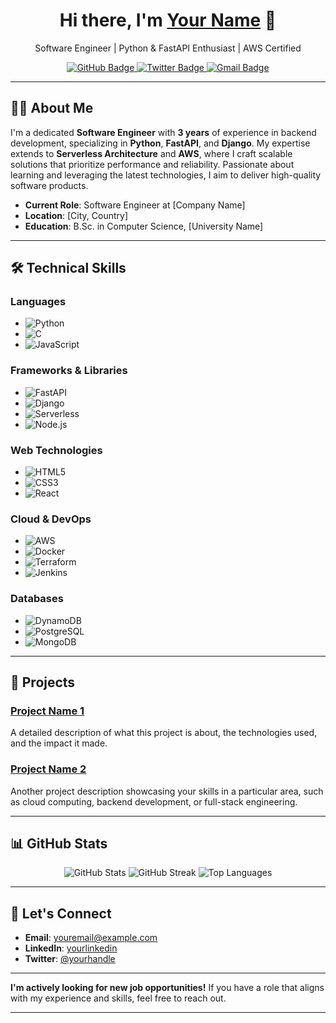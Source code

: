 <div align="center">
  <h1>Hi there, I'm <a href="https://www.linkedin.com/in/yourlinkedin/">Your Name</a> 👋</h1>
  <p>Software Engineer | Python & FastAPI Enthusiast | AWS Certified</p>
  <a href="https://github.com/yourusername">
    <img src="https://img.shields.io/github/followers/yourusername?label=Followers&style=social" alt="GitHub Badge">
  </a>
  <a href="https://twitter.com/yourhandle">
    <img src="https://img.shields.io/twitter/follow/yourhandle?label=Follow&style=social" alt="Twitter Badge">
  </a>
  <a href="mailto:youremail@example.com">
    <img src="https://img.shields.io/badge/Email-D14836?style=flat&logo=gmail&logoColor=white" alt="Gmail Badge">
  </a>
</div>

---

## 👨‍💻 About Me

I'm a dedicated **Software Engineer** with **3 years** of experience in backend development, specializing in **Python**, **FastAPI**, and **Django**. My expertise extends to **Serverless Architecture** and **AWS**, where I craft scalable solutions that prioritize performance and reliability. Passionate about learning and leveraging the latest technologies, I aim to deliver high-quality software products.

- **Current Role**: Software Engineer at [Company Name]
- **Location**: [City, Country]
- **Education**: B.Sc. in Computer Science, [University Name]

---

## 🛠️ Technical Skills

### **Languages**
- ![Python](https://img.shields.io/badge/Python-3776AB?style=flat-square&logo=python&logoColor=white)
- ![C](https://img.shields.io/badge/C-A8B9CC?style=flat-square&logo=c&logoColor=white)
- ![JavaScript](https://img.shields.io/badge/JavaScript-F7DF1E?style=flat-square&logo=javascript&logoColor=black)

### **Frameworks & Libraries**
- ![FastAPI](https://img.shields.io/badge/FastAPI-009688?style=flat-square&logo=fastapi&logoColor=white)
- ![Django](https://img.shields.io/badge/Django-092E20?style=flat-square&logo=django&logoColor=white)
- ![Serverless](https://img.shields.io/badge/Serverless-FD5750?style=flat-square&logo=serverless&logoColor=white)
- ![Node.js](https://img.shields.io/badge/Node.js-339933?style=flat-square&logo=node.js&logoColor=white)

### **Web Technologies**
- ![HTML5](https://img.shields.io/badge/HTML5-E34F26?style=flat-square&logo=html5&logoColor=white)
- ![CSS3](https://img.shields.io/badge/CSS3-1572B6?style=flat-square&logo=css3&logoColor=white)
- ![React](https://img.shields.io/badge/React-61DAFB?style=flat-square&logo=react&logoColor=black)

### **Cloud & DevOps**
- ![AWS](https://img.shields.io/badge/Amazon%20AWS-232F3E?style=flat-square&logo=amazon-aws&logoColor=white)
- ![Docker](https://img.shields.io/badge/Docker-2496ED?style=flat-square&logo=docker&logoColor=white)
- ![Terraform](https://img.shields.io/badge/Terraform-623CE4?style=flat-square&logo=terraform&logoColor=white)
- ![Jenkins](https://img.shields.io/badge/Jenkins-D24939?style=flat-square&logo=jenkins&logoColor=white)

### **Databases**
- ![DynamoDB](https://img.shields.io/badge/DynamoDB-4053D6?style=flat-square&logo=amazon-dynamodb&logoColor=white)
- ![PostgreSQL](https://img.shields.io/badge/PostgreSQL-336791?style=flat-square&logo=postgresql&logoColor=white)
- ![MongoDB](https://img.shields.io/badge/MongoDB-47A248?style=flat-square&logo=mongodb&logoColor=white)

---

## 🚀 Projects

### [Project Name 1](https://github.com/yourusername/project1)
A detailed description of what this project is about, the technologies used, and the impact it made.

### [Project Name 2](https://github.com/yourusername/project2)
Another project description showcasing your skills in a particular area, such as cloud computing, backend development, or full-stack engineering.

---

## 📊 GitHub Stats

<div align="center">
  <img src="https://github-readme-stats.vercel.app/api?username=yourusername&show_icons=true&theme=radical" alt="GitHub Stats" />
  <img src="https://github-readme-streak-stats.herokuapp.com/?user=yourusername&theme=radical" alt="GitHub Streak" />
  <img src="https://github-readme-stats.vercel.app/api/top-langs/?username=yourusername&layout=compact&theme=radical" alt="Top Languages" />
</div>

---

## 🤝 Let's Connect

- **Email**: [youremail@example.com](mailto:anilgaikwad2298@gmail.com)
- **LinkedIn**: [yourlinkedin](https://www.linkedin.com/in/yourlinkedin)
- **Twitter**: [@yourhandle](https://twitter.com/yourhandle)

---

**I'm actively looking for new job opportunities!** If you have a role that aligns with my experience and skills, feel free to reach out.

---
